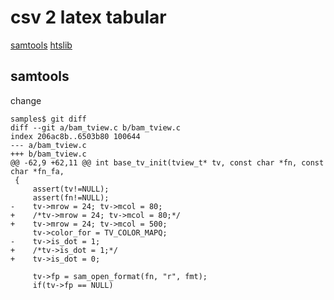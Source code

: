 # csv 2 latex tabular


[samtools](https://github.com/samtools/samtools)
[htslib](https://github.com/samtools/htslib)

## samtools
change
```
samples$ git diff
diff --git a/bam_tview.c b/bam_tview.c
index 206ac8b..6503b80 100644
--- a/bam_tview.c
+++ b/bam_tview.c
@@ -62,9 +62,11 @@ int base_tv_init(tview_t* tv, const char *fn, const char *fn_fa,
 {
     assert(tv!=NULL);
     assert(fn!=NULL);
-    tv->mrow = 24; tv->mcol = 80;
+    /*tv->mrow = 24; tv->mcol = 80;*/
+    tv->mrow = 24; tv->mcol = 500;
     tv->color_for = TV_COLOR_MAPQ;
-    tv->is_dot = 1;
+    /*tv->is_dot = 1;*/
+    tv->is_dot = 0;
 
     tv->fp = sam_open_format(fn, "r", fmt);
     if(tv->fp == NULL)
```
